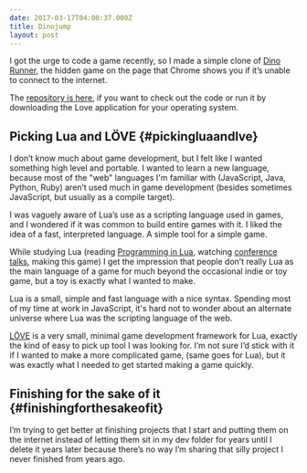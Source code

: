 ```yaml
---
date: 2017-03-17T04:00:37.000Z
title: Dinojump
layout: post
---
```

I got the urge to code a game recently, so I made a simple clone of [Dino Runner](https://chromedino.com/), the hidden game on the page that Chrome shows you if it’s unable to connect to the internet.

The [repository is here](https://github.com/dj/dinojump), if you want to check out the code or run it by downloading the Love application for your operating system.

## Picking Lua and LÖVE {#pickingluaandlve}

I don’t know much about game development, but I felt like I wanted something high level and portable. I wanted to learn a new language, because most of the "web" languages I'm familiar with (JavaScript, Java, Python, Ruby) aren’t used much in game development (besides sometimes JavaScript, but usually as a compile target).

I was vaguely aware of Lua’s use as a scripting language used in games, and I wondered if it was common to build entire games with it. I liked the idea of a fast, interpreted language. A simple tool for a simple game.

While studying Lua (reading [Programming in Lua](http://www.lua.org/pil/), watching [conference talks](https://www.youtube.com/watch?v=EQhlp6rCrY8), making this game) I get the impression that people don’t really Lua as the main language of a game for much beyond the occasional indie or toy game, but a toy is exactly what I wanted to make.

Lua is a small, simple and fast language with a nice syntax. Spending most of my time at work in JavaScript, it's hard not to wonder about an alternate universe where Lua was the scripting language of the web.

[LÖVE](https://love2d.org/) is a very small, minimal game development framework for Lua, exactly the kind of easy to pick up tool I was looking for. I’m not sure I’d stick with it if I wanted to make a more complicated game, (same goes for Lua), but it was exactly what I needed to get started making a game quickly.

## Finishing for the sake of it {#finishingforthesakeofit}

I’m trying to get better at finishing projects that I start and putting them on the internet instead of letting them sit in my dev folder for years until I delete it years later because there’s no way I’m sharing that silly project I never finished from years ago.

